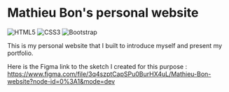 # Mathieu Bon's personal website
![HTML5](https://img.shields.io/badge/html5-%23E34F26.svg?style=for-the-badge&logo=html5&logoColor=white) ![CSS3](https://img.shields.io/badge/css3-%231572B6.svg?style=for-the-badge&logo=css3&logoColor=white) ![Bootstrap](https://img.shields.io/badge/bootstrap-%238511FA.svg?style=for-the-badge&logo=bootstrap&logoColor=white)


This is my personal website that I built to introduce myself and present my portfolio.

Here is the Figma link to the sketch I created for this purpose : https://www.figma.com/file/3q4szptCapSPu0BurHX4uL/Mathieu-Bon-website?node-id=0%3A1&mode=dev
